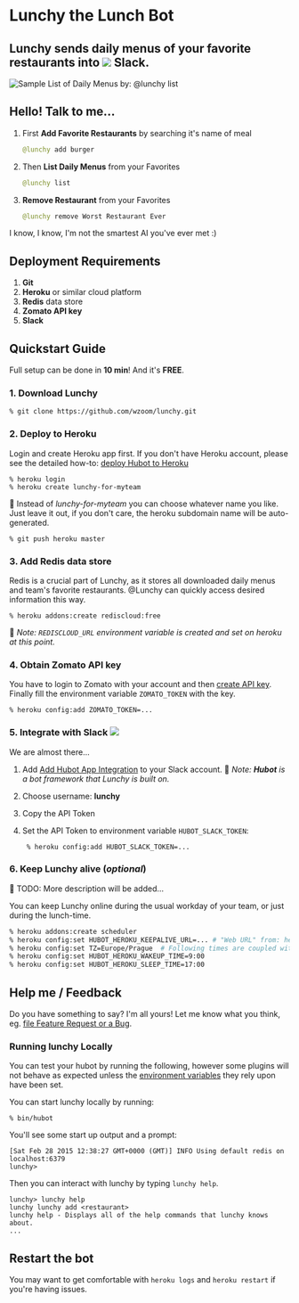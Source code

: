 # Lunchy the Lunch Bot

## Lunchy sends daily menus of your favorite restaurants into  ![](https://cdn-images-1.medium.com/fit/c/32/32/1*TiKyhAN2gx4PpbOsiBhYcw.png) Slack.

![Sample List of Daily Menus by: @lunchy list](../master/docs/images/slack-screenshot.png)

## Hello! Talk to me...


1. First **Add Favorite Restaurants** by searching it's name of meal

	```java
    @lunchy add burger
    ```
    
2. Then **List Daily Menus** from your Favorites

	```java
	@lunchy list
    ```
    
3. **Remove Restaurant** from your Favorites

	```java
	@lunchy remove Worst Restaurant Ever
    ```

I know, I know, I'm not the smartest AI you've ever met :)

## Deployment Requirements

1. **Git**
1. **Heroku** or similar cloud platform
2. **Redis** data store
3. **Zomato API key**
4. **Slack**


## Quickstart Guide

Full setup can be done in **10 min**! And it's **FREE**.

### 1. Download Lunchy

	% git clone https://github.com/wzoom/lunchy.git


### 2. Deploy to Heroku

Login and create Heroku app first. If you don't have Heroku account, please see the detailed how-to: [deploy Hubot to Heroku](https://github.com/github/hubot/blob/master/docs/deploying/heroku.md)

    % heroku login
    % heroku create lunchy-for-myteam
:blue_book: Instead of *lunchy-for-myteam* you can choose whatever name you like. Just leave it out, if you don't care, the heroku subdomain name will be auto-generated.

	% git push heroku master


    
### 3. Add Redis data store 

Redis is a crucial part of Lunchy, as it stores all downloaded daily menus and team's favorite restaurants. @Lunchy can quickly access desired information this way.

	% heroku addons:create rediscloud:free
    
:blue_book: *Note: `REDISCLOUD_URL` environment variable is created and set on heroku at this point.*
    
### 4. Obtain Zomato API key
You have to login to Zomato with your account and then [create API key](https://developers.zomato.com/api). Finally fill the environment variable `ZOMATO_TOKEN` with the key.

    % heroku config:add ZOMATO_TOKEN=...


### 5. Integrate with Slack ![](https://cdn-images-1.medium.com/fit/c/32/32/1*TiKyhAN2gx4PpbOsiBhYcw.png)
We are almost there...
1. Add [Add Hubot App Integration](https://slack.com/apps/A0F7XDU93-hubot) to your Slack account. :blue_book: *Note: **Hubot** is a bot framework that Lunchy is built on.*    
2. Choose username: **lunchy**
3. Copy the API Token
4. Set the API Token to environment variable `HUBOT_SLACK_TOKEN`:

		% heroku config:add HUBOT_SLACK_TOKEN=...


### 6. Keep Lunchy alive (*optional*)
:construction: TODO: More description will be added...

You can keep Lunchy online during the usual workday of your team, or just during the lunch-time.

```bash
% heroku addons:create scheduler
% heroku config:set HUBOT_HEROKU_KEEPALIVE_URL=... # "Web URL" from: heroku apps:info
% heroku config:set TZ=Europe/Prague  # Following times are coupled with the Timezone
% heroku config:set HUBOT_HEROKU_WAKEUP_TIME=9:00
% heroku config:set HUBOT_HEROKU_SLEEP_TIME=17:00
```


## Help me / Feedback
Do you have something to say? I'm all yours! Let me know what you think, eg. [file Feature Request or a Bug](issues/new).


### Running lunchy Locally

You can test your hubot by running the following, however some plugins will not
behave as expected unless the [environment variables](#configuration) they rely
upon have been set.

You can start lunchy locally by running:

    % bin/hubot

You'll see some start up output and a prompt:
	
	[Sat Feb 28 2015 12:38:27 GMT+0000 (GMT)] INFO Using default redis on localhost:6379
    lunchy>

Then you can interact with lunchy by typing `lunchy help`.

    lunchy> lunchy help
    lunchy lunchy add <restaurant>
    lunchy help - Displays all of the help commands that lunchy knows about.
    ...


## Restart the bot

You may want to get comfortable with `heroku logs` and `heroku restart` if
you're having issues.
